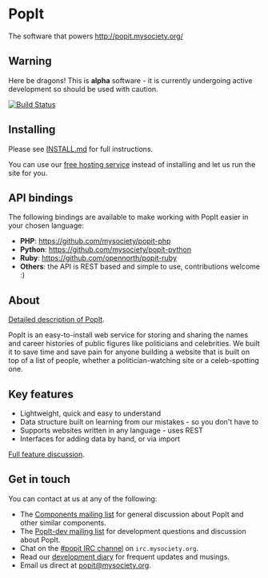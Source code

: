 # PopIt

The software that powers http://popit.mysociety.org/

## Warning

Here be dragons! This is **alpha** software - it is currently undergoing active development so should be used with caution.

[![Build Status](https://secure.travis-ci.org/mysociety/popit.png)](http://travis-ci.org/mysociety/popit)

## Installing

Please see  [INSTALL.md](https://github.com/mysociety/popit/blob/master/INSTALL.md) for full instructions.

You can use our [free hosting service](http://popit.mysociety.org/) instead of installing and let us run the site for you.

## API bindings

The following bindings are available to make working with PopIt easier in your chosen language:

  * **PHP**:    https://github.com/mysociety/popit-php
  * **Python**: https://github.com/mysociety/popit-python
  * **Ruby**:   https://github.com/opennorth/popit-ruby
  * **Others**: the API is REST based and simple to use, contributions welcome :)

## About

[Detailed description of PopIt](https://github.com/mysociety/popit/wiki/PopIt-Overview).

PopIt is an easy-to-install web service for storing and sharing the names and career histories of public figures like politicians and celebrities. We built it to save time and save pain for anyone building a website that is built on top of a list of people, whether a politician-watching site or a celeb-spotting one.

## Key features

* Lightweight, quick and easy to understand
* Data structure built on learning from our mistakes - so you don't have to
* Supports websites written in any language - uses REST
* Interfaces for adding data by hand, or via import

[Full feature discussion](https://github.com/mysociety/popit/wiki/Feature-details).

## Get in touch

You can contact at us at any of the following:

  * The [Components mailing list](https://secure.mysociety.org/admin/lists/mailman/listinfo/components) for general discussion about PopIt and other similar components.
  * The [PopIt-dev mailing list](https://secure.mysociety.org/admin/lists/mailman/listinfo/popit-dev) for development questions and discussion about PopIt.
  * Chat on the [#popit IRC channel](irc://irc.mysociety.org/popit) on `irc.mysociety.org`.
  * Read our [development diary](http://popit-dev.tumblr.com/) for frequent updates and musings.
  * Email us direct at [popit@mysociety.org](mailto:popit@mysociety.org).
